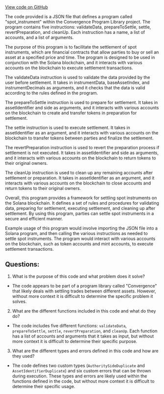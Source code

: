 [View code on GitHub](https://github.com/convergence-rfq/convergence-program-library/spot-instrument/js/idl/spot_instrument.json)

The code provided is a JSON file that defines a program called "spot_instrument" within the Convergence Program Library project. The program contains five instructions: validateData, prepareToSettle, settle, revertPreparation, and cleanUp. Each instruction has a name, a list of accounts, and a list of arguments. 

The purpose of this program is to facilitate the settlement of spot instruments, which are financial contracts that allow parties to buy or sell an asset at a specified price and time. The program is designed to be used in conjunction with the Solana blockchain, and it interacts with various accounts on the blockchain to execute settlement transactions.

The validateData instruction is used to validate the data provided by the user before settlement. It takes in instrumentData, baseAssetIndex, and instrumentDecimals as arguments, and it checks that the data is valid according to the rules defined in the program.

The prepareToSettle instruction is used to prepare for settlement. It takes in assetIdentifier and side as arguments, and it interacts with various accounts on the blockchain to create and transfer tokens in preparation for settlement.

The settle instruction is used to execute settlement. It takes in assetIdentifier as an argument, and it interacts with various accounts on the blockchain to transfer tokens between parties and finalize the settlement.

The revertPreparation instruction is used to revert the preparation process if settlement is not executed. It takes in assetIdentifier and side as arguments, and it interacts with various accounts on the blockchain to return tokens to their original owners.

The cleanUp instruction is used to clean up any remaining accounts after settlement or preparation. It takes in assetIdentifier as an argument, and it interacts with various accounts on the blockchain to close accounts and return tokens to their original owners.

Overall, this program provides a framework for settling spot instruments on the Solana blockchain. It defines a set of rules and procedures for validating data, preparing for settlement, executing settlement, and cleaning up after settlement. By using this program, parties can settle spot instruments in a secure and efficient manner. 

Example usage of this program would involve importing the JSON file into a Solana program, and then calling the various instructions as needed to settle spot instruments. The program would interact with various accounts on the blockchain, such as token accounts and mint accounts, to execute settlement transactions.
## Questions: 
 1. What is the purpose of this code and what problem does it solve?
- The code appears to be part of a program library called "Convergence" that likely deals with settling trades between different assets. However, without more context it is difficult to determine the specific problem it solves.

2. What are the different functions included in this code and what do they do?
- The code includes five different functions: `validateData`, `prepareToSettle`, `settle`, `revertPreparation`, and `cleanUp`. Each function has a list of accounts and arguments that it takes as input, but without more context it is difficult to determine their specific purpose.

3. What are the different types and errors defined in this code and how are they used?
- The code defines two custom types (`AuthoritySideDuplicate` and `AssetIdentifierDuplicate`) and six custom errors that can be thrown during execution. These types and errors are likely used within the functions defined in the code, but without more context it is difficult to determine their specific usage.